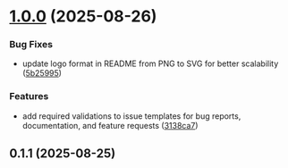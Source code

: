 # [1.0.0](https://github.com/ghotso/PromptVault/compare/v0.1.1...v1.0.0) (2025-08-26)


### Bug Fixes

* update logo format in README from PNG to SVG for better scalability ([5b25995](https://github.com/ghotso/PromptVault/commit/5b25995da4186dee81338e48dc81ea720a99b8e3))


### Features

* add required validations to issue templates for bug reports, documentation, and feature requests ([3138ca7](https://github.com/ghotso/PromptVault/commit/3138ca7023899f238b7148fb08b00b38a0372382))



## 0.1.1 (2025-08-25)



